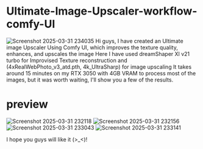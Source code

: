 # Ultimate-Image-Upscaler-workflow-comfy-UI
![Screenshot 2025-03-31 234035](https://github.com/user-attachments/assets/74285876-e8a3-4f43-bdc4-8661fc70aac5)
Hi guys, I have created an Ultimate image Upscaler Using Comfy UI, which improves the texture quality, enhances, and upscales the image 
Here I have used
dreamShaper Xl v21 turbo for Improvised Texture reconstruction and (4xRealWebPhoto_v3_atd.pth, 4k_UltraSharp) for image upscaling 
It takes around 15 minutes on my RTX 3050 with 4GB VRAM to process most of the images, but it was worth waiting, I'll show you a few of the results. 
# preview
![Screenshot 2025-03-31 232118](https://github.com/user-attachments/assets/58d2581d-dd04-4066-a525-a9f24c0846cf)
![Screenshot 2025-03-31 232156](https://github.com/user-attachments/assets/d6db6c7a-278f-4d61-aae7-7afae62050f8)
![Screenshot 2025-03-31 233043](https://github.com/user-attachments/assets/bbef34c2-6a17-4d91-a0d3-33eb1cad3d6e)
![Screenshot 2025-03-31 233141](https://github.com/user-attachments/assets/20e2f035-9b85-4c12-9d85-47c008a61fd6)

I hope you guys will like it (>_<)!

